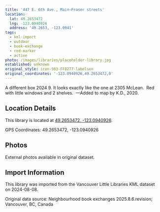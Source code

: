 ```yaml
---
title: '447 E. 6th Ave., Main—Fraser streets'
location:
  lat: 49.2653472
  lng: -123.0940926
  address: '49.2653, -123.0941'
tags:
  - kml-import
  - outdoor
  - book-exchange
  - red-marker
  - active
photo: /images/libraries/placeholder-library.jpg
established: unknown
original_style: icon-503-FF8277-labelson
original_coordinates: '-123.0940926,49.2653472,0'
---
```

A different box 2024 9.
It looks exactly like the one at 2305 McLean. 
Red with little windows and 2 shelves. 
—Added to map by K.D., 2020.

## Location Details

This library is located at [49.2653472, -123.0940926](https://www.google.com/maps?q=49.2653472,-123.0940926).

GPS Coordinates: 49.2653472, -123.0940926

## Photos

External photos available in original dataset.

## Import Information

This library was imported from the Vancouver Little Libraries KML dataset on 2024-08-08.

Original data source: Neighbourhood book exchanges 2025.8.6.revision; Vancouver, BC, Canada
